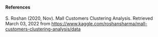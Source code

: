 #### References

S. Roshan (2020, Nov). Mall Customers Clustering Analysis. Retrieved March 03, 2022 from
https://www.kaggle.com/roshansharma/mall-customers-clustering-analysis/data
